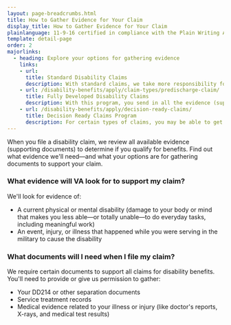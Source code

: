 ```yaml
---
layout: page-breadcrumbs.html
title: How to Gather Evidence for Your Claim
display_title: How to Gather Evidence for Your Claim
plainlanguage: 11-9-16 certified in compliance with the Plain Writing Act
template: detail-page
order: 2
majorlinks:
  - heading: Explore your options for gathering evidence
    links:
    - url: 
      title: Standard Disability Claims
      description: With standard claims, we take more responsibility for gathering related records from both federal and nonfederal sources that you identify and authorize, so we can decide your claim. Find out how to file a standard disability claim.
    - url: /disability-benefits/apply/claim-types/predischarge-claim/
      title: Fully Developed Disability Claims
      description: With this program, you send in all the evidence (supporting documents) you have—or can easily get—when you file your claim. Find out how you can use the Fully Developed Claims (FDC) program to get a faster decision on your disability benefits claim.
    - url: /disability-benefits/apply/decision-ready-claims/
      title: Decision Ready Claims Program
      description: For certain types of claims, you may be able to get a decision on your claim within 30 days or less by working with an accredited Veterans Service Organization (VSO). Find out if you qualify for the Decision Ready Claims program.
---
```


<div class="va-introtext">

When you file a disability claim, we review all available evidence (supporting documents) to determine if you qualify for benefits. Find out what evidence we'll need—and what your options are for gathering documents to support your claim.

</div>

<div class="feature" markdown="1">

### What evidence will VA look for to support my claim?

We'll look for evidence of:

- A current physical or mental disability (damage to your body or mind that makes you less able—or totally unable—to do everyday tasks, including meaningful work)
- An event, injury, or illness that happened while you were serving in the military to cause the disability

</div>

### What documents will I need when I file my claim?

We require certain documents to support all claims for disability benefits. You'll need to provide or give us permission to gather:

-	Your DD214 or other separation documents
-	Service treatment records
-	Medical evidence related to your illness or injury (like doctor's reports, X-rays, and medical test results)
</div>

